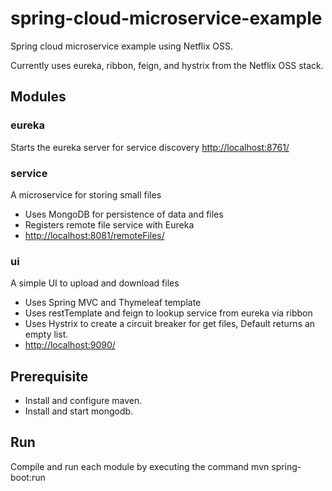 spring-cloud-microservice-example
=================================

Spring cloud microservice example using Netflix OSS.

Currently uses eureka, ribbon, feign, and hystrix from the Netflix OSS stack.

Modules
-------

### eureka
Starts the eureka server for service discovery
<http://localhost:8761/>

### service
A microservice for storing small files
- Uses MongoDB for persistence of data and files
- Registers remote file service with Eureka
- <http://localhost:8081/remoteFiles/>

### ui
A simple UI to upload and download files
- Uses Spring MVC and Thymeleaf template
- Uses restTemplate and feign to lookup service from eureka via ribbon
- Uses Hystrix to create a circuit breaker for get files,  Default returns an empty list.
- <http://localhost:9090/>

Prerequisite
------------
- Install and configure maven.
- Install and start mongodb.

Run
---
Compile and run each module by executing the command mvn spring-boot:run
